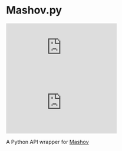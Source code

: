 # Mashov.py

![Build Status](https://img.shields.io/travis/com/arielbeje/mashov.py?style=flat-square)
![License](https://img.shields.io/github/license/arielbeje/mashov.py?style=flat-square)

A Python API wrapper for [Mashov](https://web.mashov.info/)
